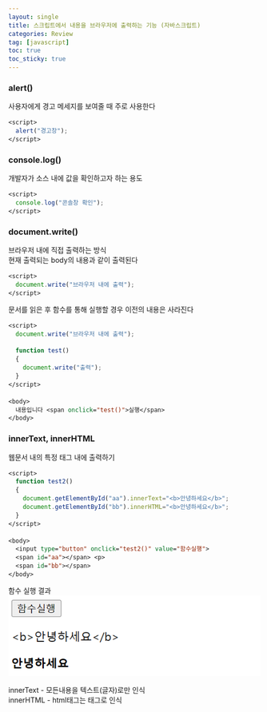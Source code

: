 ```yaml
---
layout: single
title: 스크립트에서 내용을 브라우저에 출력하는 기능 (자바스크립트)
categories: Review
tag: [javascript]
toc: true
toc_sticky: true
---
```


### alert()
사용자에게 경고 메세지를 보여줄 때 주로 사용한다
```jsp
<script>
  alert("경고창");
</script>
```

### console.log()
개발자가 소스 내에 값을 확인하고자 하는 용도
```jsp
<script>
  console.log("콘솔창 확인");
</script>
```

### document.write()
브라우저 내에 직접 출력하는 방식 <br/>
현재 출력되는 body의 내용과 같이 출력된다
```jsp
<script>
  document.write("브라우저 내에 출력");
</script>
```

문서를 읽은 후 함수를 통해 실행할 경우 이전의 내용은 사라진다
```jsp
<script>
  document.write("브라우저 내에 출력");

  function test()
  {
    document.write("출력");
  }
</script>

<body>
  내용입니다 <span onclick="test()">실행</span>
</body>
```

### innerText, innerHTML
웹문서 내의 특정 태그 내에 출력하기
```jsp
<script>
  function test2()
  {
    document.getElementById("aa").innerText="<b>안녕하세요</b>";
	document.getElementById("bb").innerHTML="<b>안녕하세요</b>";
  }
</script>

<body>
  <input type="button" onclick="test2()" value="함수실행">
  <span id="aa"></span> <p>
  <span id="bb"></span>
</body>
```
함수 실행 결과
![1](/assets/images/0111.png)
<br/>

innerText - 모든내용을 텍스트(글자)로만 인식 <br/>
innerHTML - html태그는 태그로 인식